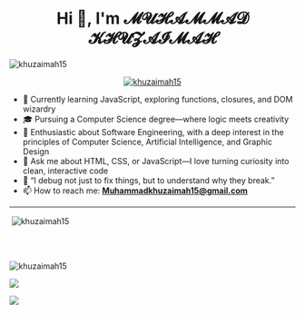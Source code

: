 <h1 align="center">Hi 👋, I'm 𝓜𝓤𝓗𝓐𝓜𝓜𝓐𝓓 𝓚𝓗𝓤𝓩𝓐𝓘𝓜𝓐𝓗</h1>

<p align="left"> <img src="https://komarev.com/ghpvc/?username=KHUZAIMAH15&label=Profile%20views&color=0e75b6&style=flat" alt="khuzaimah15" /> </p>

<p align="center"> <a href="https://github.com/ryo-ma/github-profile-trophy"><img src="https://github-profile-trophy.vercel.app/?username=KHUZAIMAH15" alt="khuzaimah15" /></a> </p>

- 🔭 Currently learning JavaScript, exploring functions, closures, and DOM wizardry  
- 🎓 Pursuing a Computer Science degree—where logic meets creativity
- 🌱 Enthusiastic about Software Engineering, with a deep interest in the principles of Computer Science, Artificial Intelligence, and Graphic Design
- 💬 Ask me about HTML, CSS, or JavaScript—I love turning curiosity into clean, interactive code  
- 🤔 “I debug not just to fix things, but to understand why they break.”  
- 📫 How to reach me: **Muhammadkhuzaimah15@gmail.com**
<hr/>


<p>&nbsp;<img align="center" src="https://github-readme-stats.vercel.app/api?username=KHUZAIMAH15&show_icons=true&locale=en" alt="khuzaimah15" /></p>
<br><br>

<p><img align="center" src="https://github-readme-streak-stats.herokuapp.com/?user=KHUZAIMAH15&" alt="khuzaimah15" /></p>
<p><img align="center" src="https://github-readme-stats.vercel.app/api/top-langs/?username=khuzaimah15&layout=compact&hide_border=true&&langs_count=10&show_icons=true&theme=transparent" /></p>
<p><img src="https://skillicons.dev/icons?i=html,css,js,ts,git" /><img 
